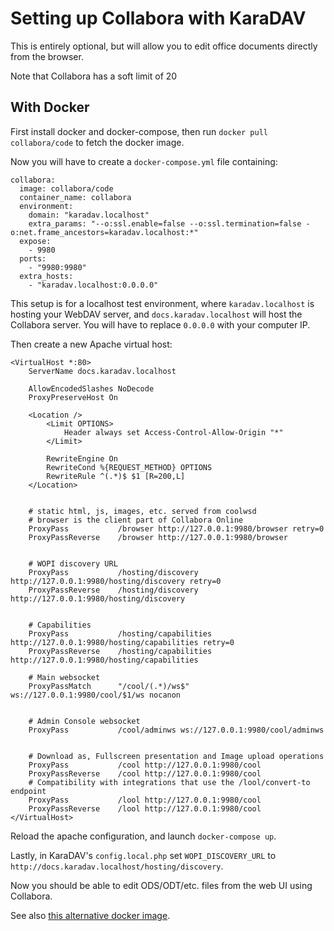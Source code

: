 # Setting up Collabora with KaraDAV

This is entirely optional, but will allow you to edit office documents directly from the browser.

Note that Collabora has a soft limit of 20 

## With Docker

First install docker and docker-compose, then run `docker pull collabora/code` to fetch the docker image.

Now you will have to create a `docker-compose.yml` file containing:

```
collabora:
  image: collabora/code
  container_name: collabora
  environment:
    domain: "karadav.localhost"
    extra_params: "--o:ssl.enable=false --o:ssl.termination=false -o:net.frame_ancestors=karadav.localhost:*"
  expose:
    - 9980
  ports:
    - "9980:9980"
  extra_hosts:
    - "karadav.localhost:0.0.0.0"
```

This setup is for a localhost test environment, where `karadav.localhost` is hosting your WebDAV server, and `docs.karadav.localhost` will host the Collabora server. You will have to replace `0.0.0.0` with your computer IP.

Then create a new Apache virtual host:

```
<VirtualHost *:80>
	ServerName docs.karadav.localhost

	AllowEncodedSlashes NoDecode
	ProxyPreserveHost On

	<Location />
		<Limit OPTIONS>
			Header always set Access-Control-Allow-Origin "*"
		</Limit>

		RewriteEngine On
		RewriteCond %{REQUEST_METHOD} OPTIONS
		RewriteRule ^(.*)$ $1 [R=200,L]
	</Location>


	# static html, js, images, etc. served from coolwsd
	# browser is the client part of Collabora Online
	ProxyPass           /browser http://127.0.0.1:9980/browser retry=0
	ProxyPassReverse    /browser http://127.0.0.1:9980/browser


	# WOPI discovery URL
	ProxyPass           /hosting/discovery http://127.0.0.1:9980/hosting/discovery retry=0
	ProxyPassReverse    /hosting/discovery http://127.0.0.1:9980/hosting/discovery


	# Capabilities
	ProxyPass           /hosting/capabilities http://127.0.0.1:9980/hosting/capabilities retry=0
	ProxyPassReverse    /hosting/capabilities http://127.0.0.1:9980/hosting/capabilities

	# Main websocket
	ProxyPassMatch      "/cool/(.*)/ws$"      ws://127.0.0.1:9980/cool/$1/ws nocanon


	# Admin Console websocket
	ProxyPass           /cool/adminws ws://127.0.0.1:9980/cool/adminws


	# Download as, Fullscreen presentation and Image upload operations
	ProxyPass           /cool http://127.0.0.1:9980/cool
	ProxyPassReverse    /cool http://127.0.0.1:9980/cool
	# Compatibility with integrations that use the /lool/convert-to endpoint
	ProxyPass           /lool http://127.0.0.1:9980/cool
	ProxyPassReverse    /lool http://127.0.0.1:9980/cool
</VirtualHost>
```

Reload the apache configuration, and launch `docker-compose up`.

Lastly, in KaraDAV's `config.local.php` set `WOPI_DISCOVERY_URL` to `http://docs.karadav.localhost/hosting/discovery`.

Now you should be able to edit ODS/ODT/etc. files from the web UI using Collabora.

See also [this alternative docker image](https://github.com/tiredofit/docker-collabora-online).